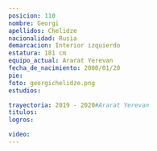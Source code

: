 ```yaml
---
posicion: 110
nombre: Georgi
apellidos: Chelidze
nacionalidad: Rusia
demarcacion: Interior izquierdo
estatura: 181 cm
equipo_actual: Ararat Yerevan
fecha_de_nacimiento: 2000/01/20
pie: 
foto: georgichelidze.png
estudios:

trayectoria: 2019 - 2020#Ararat Yerevan
titulos:
logros:

video:
---
```

